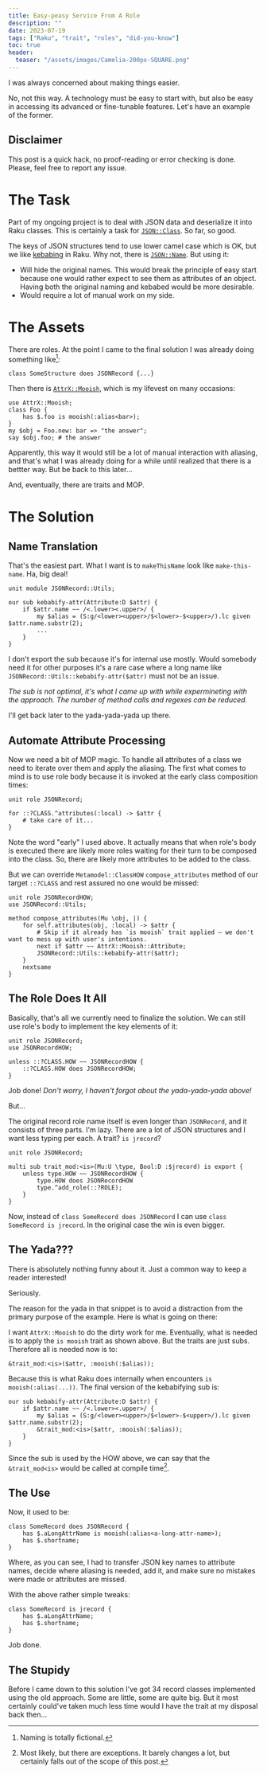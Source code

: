 ```yaml
---
title: Easy-peasy Service From A Role
description: ""
date: 2023-07-19
tags: ["Raku", "trait", "roles", "did-you-know"]
toc: true
header:
  teaser: "/assets/images/Camelia-200px-SQUARE.png"
---
```

I was always concerned about making things easier.

No, not this way. A technology must be easy to start with, but also be easy in accessing its advanced or fine-tunable
features. Let's have an example of the former.

<!--more-->

## Disclaimer

This post is a quick hack, no proof-reading or error checking is done. Please, feel free to report any issue.

# The Task

Part of my ongoing project is to deal with JSON data and deserialize it into Raku classes. This is certainly a task
for [`JSON::Class`](https://raku.land/zef:jonathanstowe/JSON::Class). So far, so good.

The keys of JSON structures tend to use lower camel case which is OK, but we like
[kebabing](https://en.wikipedia.org/wiki/Naming_convention_(programming)) in Raku. Why not, there is
[`JSON::Name`](https://raku.land/zef:jonathanstowe/JSON::Name). But using it:

- Will hide the original names. This would break the principle of easy start because one would rather expect to see them as attributes of an object. Having both the original naming and kebabed would be more desirable.
- Would require a lot of manual work on my side.

# The Assets

There are roles. At the point I came to the final solution I was already doing something like[^fictional-naming]:

```
class SomeStructure does JSONRecord {...}
```

[^fictional-naming]: Naming is totally fictional.

Then there is [`AttrX::Mooish`](https://raku.land/zef:vrurg/AttrX::Mooish), which is my lifevest on many occasions:

```
use AttrX::Mooish;
class Foo {
    has $.foo is mooish(:alias<bar>);
}
my $obj = Foo.new: bar => "the answer";
say $obj.foo; # the answer
```

Apparently, this way it would still be a lot of manual interaction with aliasing, and that's what I was already doing
for a while until realized that there is a bettter way. But be back to this later...

And, eventually, there are traits and MOP.

# The Solution

## Name Translation

That's the easiest part. What I want is to `makeThisName` look like `make-this-name`. Ha, big deal!

```
unit module JSONRecord::Utils;

our sub kebabify-attr(Attribute:D $attr) {
    if $attr.name ~~ /<.lower><.upper>/ {
        my $alias = (S:g/<lower><upper>/$<lower>-$<upper>/).lc given $attr.name.substr(2);
        ...
    }
}
```

I don't export the sub because it's for internal use mostly. Would somebody need it for other purposes it's a rare case where a long name like `JSONRecord::Utils::kebabify-attr($attr)` must not be an issue.

_The sub is not optimal, it's what I came up with while expermineting with the approach. The number of method calls and regexes can be reduced._

I'll get back later to the yada-yada-yada up there.

## Automate Attribute Processing

Now we need a bit of MOP magic. To handle all attributes of a class we need to iterate over them and apply the aliasing. The first what comes to mind is to use role body because it is invoked at the early class composition times:

```
unit role JSONRecord;

for ::?CLASS.^attributes(:local) -> $attr {
    # take care of it...
}
```

Note the word "early" I used above. It actually means that when role's body is executed there are likely more roles waiting for their turn to be composed into the class. So, there are likely more attributes to be added to the class.

But we can override `Metamodel::ClassHOW` `compose_attributes` method of our target `::?CLASS` and rest assured no one would be missed:

```
unit role JSONRecordHOW;
use JSONRecord::Utils;

method compose_attributes(Mu \obj, |) {
    for self.attributes(obj, :local) -> $attr {
        # Skip if it already has `is mooish` trait applied – we don't want to mess up with user's intentions.
        next if $attr ~~ AttrX::Mooish::Attribute;
        JSONRecord::Utils::kebabify-attr($attr);
    }
    nextsame
}
```

## The Role Does It All

Basically, that's all we currently need to finalize the solution. We can still use role's body to implement the key elements of it:

```
unit role JSONRecord;
use JSONRecordHOW;

unless ::?CLASS.HOW ~~ JSONRecordHOW {
    ::?CLASS.HOW does JSONRecordHOW;
}
```

Job done! _Don't worry, I haven't forgot about the yada-yada-yada above!_

But...

The original record role name itself is even longer than `JSONRecord`, and it consists of three parts. I'm lazy. There are a lot of JSON structures and I want less typing per each. A trait? `is jrecord`?

```
unit role JSONRecord;

multi sub trait_mod:<is>(Mu:U \type, Bool:D :$jrecord) is export {
    unless type.HOW ~~ JSONRecordHOW {
        type.HOW does JSONRecordHOW
        type.^add_role(::?ROLE);
    }
}
```

Now, instead of `class SomeRecord does JSONRecord` I can use `class SomeRecord is jrecord`. In the original case the win is even bigger.

## The Yada???

There is absolutely nothing funny about it. Just a common way to keep a reader interested!

Seriously.

The reason for the yada in that snippet is to avoid a distraction from the primary purpose of the example. Here is what is going on there:

I want `AttrX::Mooish` to do the dirty work for me. Eventually, what is needed is to apply the `is mooish` trait as shown above. But the traits are just subs. Therefore all is needed now is to:

```
&trait_mod:<is>($attr, :mooish(:$alias));
```

Because this is what Raku does internally when encounters `is mooish(:alias(...))`. The final version of the kebabifying sub is:

```
our sub kebabify-attr(Attribute:D $attr) {
    if $attr.name ~~ /<.lower><.upper>/ {
        my $alias = (S:g/<lower><upper>/$<lower>-$<upper>/).lc given $attr.name.substr(2);
        &trait_mod:<is>($attr, :mooish(:$alias));
    }
}
```

Since the sub is used by the HOW above, we can say that the `&trait_mod<is>` would be called at compile time[^not-always].

[^not-always]: Most likely, but there are exceptions. It barely changes a lot, but certainly falls out of the scope of this post.

## The Use

Now, it used to be:

```
class SomeRecord does JSONRecord {
    has $.aLongAttrName is mooish(:alias<a-long-attr-name>);
    has $.shortname;
}
```

Where, as you can see, I had to transfer JSON key names to attribute names, decide where aliasing is needed, add it, and make sure no mistakes were made or attributes are missed.

With the above rather simple tweaks:

```
class SomeRecord is jrecord {
    has $.aLongAttrName;
    has $.shortname;
}
```

Job done.

## The Stupidy

Before I came down to this solution I've got 34 record classes implemented using the old approach. Some are little, some are quite big. But it most certainly could've taken much less time would I have the trait at my disposal back then...
